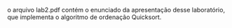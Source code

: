 o arquivo lab2.pdf contém o enunciado da apresentação desse laboratório, que implementa o algoritmo de ordenação Quicksort.
